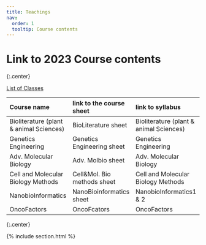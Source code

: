 ```yaml
---
title: Teachings
nav:
  order: 1
  tooltip: Course contents
---
```


# <i class="fas fa-chalkboard-teacher"></i>Link to 2023 Course contents 

{:.center}

[List of Classes](https://docs.google.com/spreadsheets/d/1eNlM4RRswGDS-Jt7dFnzbqIT496HDD7DkykGUz9qmxY/edit?usp=sharing)

|Course name|	link to the course sheet|	link to syllabus|
| :---         |     :---      |          :--- |
|Bioliterature (plant & animal Sciences)|	BioLiterature sheet|	Bioliterature (plant & animal Sciences)|
|Genetics Engineering|	Genetics Engineering sheet|	Genetics Engineering|
|Adv. Molecular Biology|	Adv. Molbio sheet|	Adv. Molecular Biology|
|Cell and Molecular Biology Methods|	Cell&Mol. Bio methods sheet|	Cell and Molecular Biology Methods|
|NanobioInformatics|	NanoBioinformatics sheet|	NanobioInformatics1 & 2|
|OncoFactors|	OncoFcators|	OncoFactors|

{:.center}

{% include section.html %}

